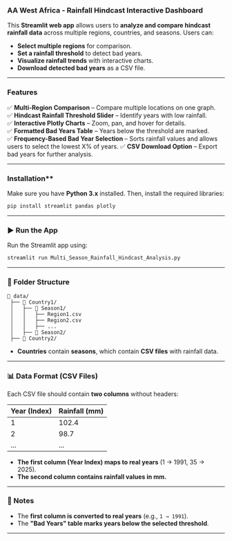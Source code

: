 

### **AA West Africa - Rainfall Hindcast Interactive Dashboard**  

This **Streamlit web app** allows users to **analyze and compare hindcast rainfall data** across multiple regions, countries, and seasons. Users can:
- **Select multiple regions** for comparison.
- **Set a rainfall threshold** to detect bad years.
- **Visualize rainfall trends** with interactive charts.
- **Download detected bad years** as a CSV file.

---

### **Features**  
✅ **Multi-Region Comparison** – Compare multiple locations on one graph.  
✅ **Hindcast Rainfall Threshold Slider** – Identify years with low rainfall.  
✅ **Interactive Plotly Charts** – Zoom, pan, and hover for details.  
✅ **Formatted Bad Years Table** – Years below the threshold are marked.  
✅ **Frequency-Based Bad Year Selection** – Sorts rainfall values and allows users to select the lowest X% of years.
✅ **CSV Download Option** – Export bad years for further analysis.  

---

### Installation**  
Make sure you have **Python 3.x** installed. Then, install the required libraries:  

```bash
pip install streamlit pandas plotly
```

---

### **▶️ Run the App**  
Run the Streamlit app using:  

```bash
streamlit run Multi_Season_Rainfall_Hindcast_Analysis.py
```

---

### **📂 Folder Structure**  

```
📂 data/
 ├── 📂 Country1/
 │   ├── 📂 Season1/
 │   │   ├── Region1.csv
 │   │   ├── Region2.csv
 │   │   ├── ...
 │   ├── 📂 Season2/
 ├── 📂 Country2/
```
- **Countries** contain **seasons**, which contain **CSV files** with rainfall data.

---

### **📊 Data Format** (CSV Files)  
Each CSV file should contain **two columns** without headers:  

| Year (Index) | Rainfall (mm) |  
|--------------|--------------|  
| 1            | 102.4        |  
| 2            | 98.7         |  
| ...          | ...          |  


- **The first column (Year Index) maps to real years** (1 → 1991, 35 → 2025).  
- **The second column contains rainfall values in mm.**  

---

### **📝 Notes**  
- The **first column is converted to real years** (e.g., `1 → 1991`).
- The **"Bad Years" table marks years below the selected threshold**.

---


